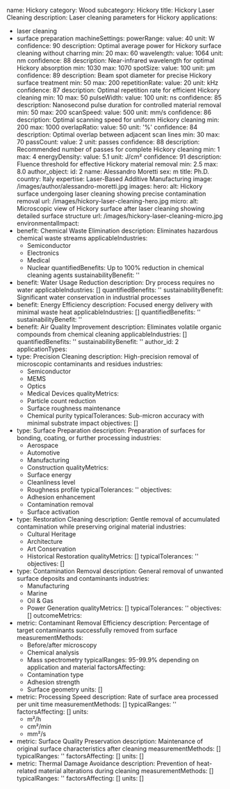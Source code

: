 name: Hickory
category: Wood
subcategory: Hickory
title: Hickory Laser Cleaning
description: Laser cleaning parameters for Hickory
applications:
- laser cleaning
- surface preparation
machineSettings:
  powerRange:
    value: 40
    unit: W
    confidence: 90
    description: Optimal average power for Hickory surface cleaning without charring
    min: 20
    max: 60
  wavelength:
    value: 1064
    unit: nm
    confidence: 88
    description: Near-infrared wavelength for optimal Hickory absorption
    min: 1030
    max: 1070
  spotSize:
    value: 100
    unit: μm
    confidence: 89
    description: Beam spot diameter for precise Hickory surface treatment
    min: 50
    max: 200
  repetitionRate:
    value: 20
    unit: kHz
    confidence: 87
    description: Optimal repetition rate for efficient Hickory cleaning
    min: 10
    max: 50
  pulseWidth:
    value: 100
    unit: ns
    confidence: 85
    description: Nanosecond pulse duration for controlled material removal
    min: 50
    max: 200
  scanSpeed:
    value: 500
    unit: mm/s
    confidence: 86
    description: Optimal scanning speed for uniform Hickory cleaning
    min: 200
    max: 1000
  overlapRatio:
    value: 50
    unit: '%'
    confidence: 84
    description: Optimal overlap between adjacent scan lines
    min: 30
    max: 70
  passCount:
    value: 2
    unit: passes
    confidence: 88
    description: Recommended number of passes for complete Hickory cleaning
    min: 1
    max: 4
  energyDensity:
    value: 5.1
    unit: J/cm²
    confidence: 91
    description: Fluence threshold for effective Hickory material removal
    min: 2.5
    max: 8.0
author_object:
  id: 2
  name: Alessandro Moretti
  sex: m
  title: Ph.D.
  country: Italy
  expertise: Laser-Based Additive Manufacturing
  image: /images/author/alessandro-moretti.jpg
images:
  hero:
    alt: Hickory surface undergoing laser cleaning showing precise contamination removal
    url: /images/hickory-laser-cleaning-hero.jpg
  micro:
    alt: Microscopic view of Hickory surface after laser cleaning showing detailed
      surface structure
    url: /images/hickory-laser-cleaning-micro.jpg
environmentalImpact:
- benefit: Chemical Waste Elimination
  description: Eliminates hazardous chemical waste streams
  applicableIndustries:
  - Semiconductor
  - Electronics
  - Medical
  - Nuclear
  quantifiedBenefits: Up to 100% reduction in chemical cleaning agents
  sustainabilityBenefit: ''
- benefit: Water Usage Reduction
  description: Dry process requires no water
  applicableIndustries: []
  quantifiedBenefits: ''
  sustainabilityBenefit: Significant water conservation in industrial processes
- benefit: Energy Efficiency
  description: Focused energy delivery with minimal waste heat
  applicableIndustries: []
  quantifiedBenefits: ''
  sustainabilityBenefit: ''
- benefit: Air Quality Improvement
  description: Eliminates volatile organic compounds from chemical cleaning
  applicableIndustries: []
  quantifiedBenefits: ''
  sustainabilityBenefit: ''
author_id: 2
applicationTypes:
- type: Precision Cleaning
  description: High-precision removal of microscopic contaminants and residues
  industries:
  - Semiconductor
  - MEMS
  - Optics
  - Medical Devices
  qualityMetrics:
  - Particle count reduction
  - Surface roughness maintenance
  - Chemical purity
  typicalTolerances: Sub-micron accuracy with minimal substrate impact
  objectives: []
- type: Surface Preparation
  description: Preparation of surfaces for bonding, coating, or further processing
  industries:
  - Aerospace
  - Automotive
  - Manufacturing
  - Construction
  qualityMetrics:
  - Surface energy
  - Cleanliness level
  - Roughness profile
  typicalTolerances: ''
  objectives:
  - Adhesion enhancement
  - Contamination removal
  - Surface activation
- type: Restoration Cleaning
  description: Gentle removal of accumulated contamination while preserving original
    material
  industries:
  - Cultural Heritage
  - Architecture
  - Art Conservation
  - Historical Restoration
  qualityMetrics: []
  typicalTolerances: ''
  objectives: []
- type: Contamination Removal
  description: General removal of unwanted surface deposits and contaminants
  industries:
  - Manufacturing
  - Marine
  - Oil & Gas
  - Power Generation
  qualityMetrics: []
  typicalTolerances: ''
  objectives: []
outcomeMetrics:
- metric: Contaminant Removal Efficiency
  description: Percentage of target contaminants successfully removed from surface
  measurementMethods:
  - Before/after microscopy
  - Chemical analysis
  - Mass spectrometry
  typicalRanges: 95-99.9% depending on application and material
  factorsAffecting:
  - Contamination type
  - Adhesion strength
  - Surface geometry
  units: []
- metric: Processing Speed
  description: Rate of surface area processed per unit time
  measurementMethods: []
  typicalRanges: ''
  factorsAffecting: []
  units:
  - m²/h
  - cm²/min
  - mm²/s
- metric: Surface Quality Preservation
  description: Maintenance of original surface characteristics after cleaning
  measurementMethods: []
  typicalRanges: ''
  factorsAffecting: []
  units: []
- metric: Thermal Damage Avoidance
  description: Prevention of heat-related material alterations during cleaning
  measurementMethods: []
  typicalRanges: ''
  factorsAffecting: []
  units: []
